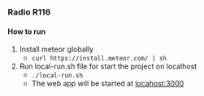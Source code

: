 ### Radio R116

#### How to run 
1. Install meteor globally
    * `curl https://install.meteor.com/ | sh`
2. Run local-run.sh file for start the project on localhost
    * `./local-run.sh`
    * The web app will be started at [locahost:3000](http://localhost:3000)
